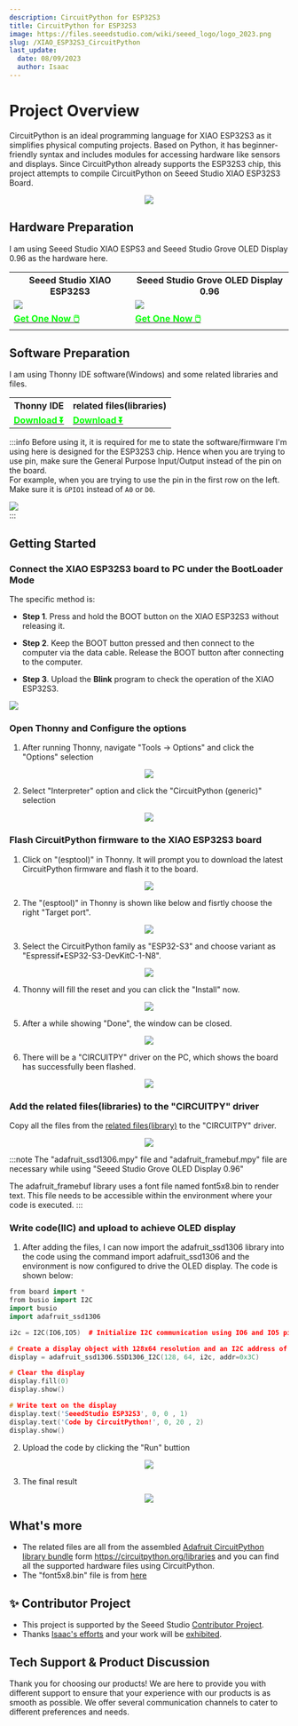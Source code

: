```yaml
---
description: CircuitPython for ESP32S3
title: CircuitPython for ESP32S3
image: https://files.seeedstudio.com/wiki/seeed_logo/logo_2023.png
slug: /XIAO_ESP32S3_CircuitPython
last_update:
  date: 08/09/2023
  author: Isaac
---
```


# Project Overview

CircuitPython is an ideal programming language for XIAO ESP32S3 as it simplifies physical computing projects. Based on Python, it has beginner-friendly syntax and includes modules for accessing hardware like sensors and displays. Since CircuitPython already supports the ESP32S3 chip, this project attempts to compile CircuitPython on Seeed Studio XIAO ESP32S3 Board.

<div align="center"><img width={600} src="https://files.seeedstudio.com/wiki/wiki-ranger/Contributions/S3-CIRCUITPY/13.jpg" /></div>

## Hardware Preparation

I am using Seeed Studio XIAO ESPS3 and Seeed Studio Grove OLED Display 0.96 as the hardware here.

<div class="table-center">
  <table align="center">
    <tr>
        <th>Seeed Studio XIAO ESP32S3</th>
        <th>Seeed Studio Grove OLED Display 0.96</th>
    </tr>
    <tr>
        <td><div style={{textAlign:'center'}}><img src="https://files.seeedstudio.com/wiki/SeeedStudio-XIAO-ESP32S3/img/xiaoesp32s3.jpg" style={{width:250, height:'auto'}}/></div></td>
        <td><div style={{textAlign:'center'}}><img src="https://media-cdn.seeedstudio.com/media/catalog/product/cache/bb49d3ec4ee05b6f018e93f896b8a25d/g/r/grove-oled-displey-0.96-ssd1315-preview.jpg" style={{width:250, height:'auto'}}/></div></td>
    </tr>
      <tr>
        <td><div class="get_one_now_container" style={{textAlign: 'center'}}>
          <a class="get_one_now_item" href="https://www.seeedstudio.com/XIAO-ESP32S3-p-5627.html">
              <strong><span><font color={'FFFFFF'} size={"4"}> Get One Now 🖱️</font></span></strong>
          </a>
      </div></td>
        <td><div class="get_one_now_container" style={{textAlign: 'center'}}>
          <a class="get_one_now_item" href="https://www.seeedstudio.com/Grove-OLED-Display-0-96-SSD1315-p-4294.html">
              <strong><span><font color={'FFFFFF'} size={"4"}> Get One Now 🖱️</font></span></strong>
          </a>
      </div></td>
    </tr>
  </table>
</div>

## Software Preparation

I am using Thonny IDE software(Windows) and some related libraries and files.

<div class="table-center">
  <table align="center">
    <tr>
        <th>Thonny IDE</th>
        <th>related files(libraries)</th>
    </tr>
      <tr>
        <td><div class="get_one_now_container" style={{textAlign: 'center'}}>
          <a class="get_one_now_item" href="https://thonny.org/">
              <strong><span><font color={'FFFFFF'} size={"4"}> Download ⏬</font></span></strong>
          </a>
      </div></td>
        <td><div class="get_one_now_container" style={{textAlign: 'center'}}>
          <a class="get_one_now_item" href="https://files.seeedstudio.com/wiki/wiki-ranger/Contributions/S3-CIRCUITPY/related-mpy.zip">
              <strong><span><font color={'FFFFFF'} size={"4"}> Download ⏬</font></span></strong>
          </a>
      </div></td>
    </tr>
  </table>
</div>

:::info
Before using it, it is required for me to state the software/firmware I'm using here is designed for the ESP32S3 chip. Hence when you are trying to use pin, make sure the General Purpose Input/Output instead of the pin on the board.<br/>
For example, when you are trying to use the pin in the first row on the left. Make sure it is `GPIO1` instead of `A0` or `D0`.
<div style={{textAlign:'center'}}><img src="https://files.seeedstudio.com/wiki/SeeedStudio-XIAO-ESP32S3/img/2.jpg" style={{width:500, height:'auto'}}/></div>
:::

## Getting Started

### Connect the XIAO ESP32S3 board to PC under the BootLoader Mode

The specific method is:

- **Step 1**. Press and hold the BOOT button on the XIAO ESP32S3 without releasing it.

- **Step 2**. Keep the BOOT button pressed and then connect to the computer via the data cable. Release the BOOT button after connecting to the computer.

- **Step 3**. Upload the **Blink** program to check the operation of the XIAO ESP32S3.

<div style={{textAlign:'center'}}><img src="https://files.seeedstudio.com/wiki/SeeedStudio-XIAO-ESP32S3/img/15.gif" style={{width:500, height:'auto'}}/></div>

### Open Thonny and Configure the options

1. After running Thonny, navigate "Tools -> Options" and click the "Options" selection

<div align="center"><img width={500} src="https://files.seeedstudio.com/wiki/wiki-ranger/Contributions/S3-CIRCUITPY/03.png" /></div>

2. Select "Interpreter" option and click the "CircuitPython (generic)" selection

<div align="center"><img width={500} src="https://files.seeedstudio.com/wiki/wiki-ranger/Contributions/S3-CIRCUITPY/04.png" /></div>

### Flash CircuitPython firmware to the XIAO ESP32S3 board

1. Click on "(esptool)" in Thonny. It will prompt you to download the latest CircuitPython firmware and flash it to the board.

<div align="center"><img width={500} src="https://files.seeedstudio.com/wiki/wiki-ranger/Contributions/S3-CIRCUITPY/06.png" /></div>

2. The "(esptool)" in Thonny is shown like below and fisrtly choose the right "Target port".

<div align="center"><img width={500} src="https://files.seeedstudio.com/wiki/wiki-ranger/Contributions/S3-CIRCUITPY/07.png" /></div>

3. Select the CircuitPython family as "ESP32-S3" and choose variant as "Espressif•ESP32-S3-DevKitC-1-N8".

<div align="center"><img width={500} src="https://files.seeedstudio.com/wiki/wiki-ranger/Contributions/S3-CIRCUITPY/08.png" /></div>

4. Thonny will fill the reset and you can click the "Install" now.

<div align="center"><img width={500} src="https://files.seeedstudio.com/wiki/wiki-ranger/Contributions/S3-CIRCUITPY/09.png" /></div>

5. After a while showing "Done", the window can be closed.

<div align="center"><img width={500} src="https://files.seeedstudio.com/wiki/wiki-ranger/Contributions/S3-CIRCUITPY/10.png" /></div>

6. There will be a "CIRCUITPY" driver on the PC, which shows the board has successfully been flashed.

<div align="center"><img width={600} src="https://files.seeedstudio.com/wiki/wiki-ranger/Contributions/S3-CIRCUITPY/11.png" /></div>

### Add the related files(libraries) to the "CIRCUITPY" driver

Copy all the files from the [related files(library)](https://files.seeedstudio.com/wiki/wiki-ranger/Contributions/S3-CIRCUITPY/related-mpy.zip) to the "CIRCUITPY" driver.

<div align="center"><img width={600} src="https://files.seeedstudio.com/wiki/wiki-ranger/Contributions/S3-CIRCUITPY/12.png" /></div>


:::note
The "adafruit_ssd1306.mpy" file and "adafruit_framebuf.mpy" file are necessary while using "Seeed Studio Grove OLED Display 0.96"

The adafruit_framebuf library uses a font file named font5x8.bin to render text. This file needs to be accessible within the environment where your code is executed.
:::

### Write code(IIC) and upload to achieve OLED display

1. After adding the files, I can now import the adafruit_ssd1306 library into the code using the command import adafruit_ssd1306 and the environment is now configured to drive the OLED display. The code is shown below:

```cpp
from board import *
from busio import I2C
import busio
import adafruit_ssd1306

i2c = I2C(IO6,IO5)  # Initialize I2C communication using IO6 and IO5 pins

# Create a display object with 128x64 resolution and an I2C address of 0x3C
display = adafruit_ssd1306.SSD1306_I2C(128, 64, i2c, addr=0x3C)

# Clear the display
display.fill(0)
display.show()

# Write text on the display
display.text('SeeedStudio ESP32S3', 0, 0 , 1)
display.text('Code by CircuitPython!', 0, 20 , 2)
display.show()
```

2. Upload the code by clicking the "Run" buttion

<div align="center"><img width={600} src="https://files.seeedstudio.com/wiki/wiki-ranger/Contributions/S3-CIRCUITPY/14.png" /></div>

3. The final result

<div align="center"><img width={600} src="https://files.seeedstudio.com/wiki/wiki-ranger/Contributions/S3-CIRCUITPY/13.jpg" /></div>

## What's more

- The related files are all from the assembled [Adafruit CircuitPython library bundle](https://github.com/adafruit/Adafruit_CircuitPython_Bundle/releases/download/20230718/adafruit-circuitpython-bundle-8.x-mpy-20230718.zip) form https://circuitpython.org/libraries and you can find all the supported hardware files using CircuitPython.
- The "font5x8.bin" file is from [here](https://github.com/adafruit/Adafruit_CircuitPython_framebuf/blob/main/examples/font5x8.bin)

## ✨ Contributor Project

- This project is supported by the Seeed Studio [Contributor Project](https://github.com/orgs/Seeed-Studio/projects/6/views/1?pane=issue&itemId=30957479).
- Thanks [Isaac's efforts](https://github.com/orgs/Seeed-Studio/projects/6/views/1?pane=issue&itemId=35178340) and your work will be [exhibited](https://wiki.seeedstudio.com/Honorary-Contributors/).

## Tech Support & Product Discussion

Thank you for choosing our products! We are here to provide you with different support to ensure that your experience with our products is as smooth as possible. We offer several communication channels to cater to different preferences and needs.

<div class="button_tech_support_container">
<a href="https://forum.seeedstudio.com/" class="button_forum"></a> 
<a href="https://www.seeedstudio.com/contacts" class="button_email"></a>
</div>

<div class="button_tech_support_container">
<a href="https://discord.gg/eWkprNDMU7" class="button_discord"></a> 
<a href="https://github.com/Seeed-Studio/wiki-documents/discussions/69" class="button_discussion"></a>
</div>

